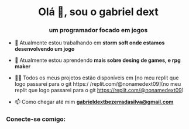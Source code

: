 <h1 align="center">Olá 👋, sou o gabriel dext</h1>
<h3 align="center">um programador focado em jogos</h3>

- 🔭 Atualmente estou trabalhando em **storm soft onde estamos desenvolvendo um jogo**

- 🌱 Atualmente estou aprendendo **mais sobre desing de games, e rpg maker**

- 👨‍💻 Todos os meus projetos estão disponíveis em [no meu replit que logo passarei para o git https:/ /replit.com/@nonamedext09](no meu replit que logo passarei para o git https://replit.com/@nonamedext09)

- 📫 Como chegar até mim **gabrieldextbezerradasilva@gmail.com**

<h3 align="left ">Conecte-se comigo:</h3>


